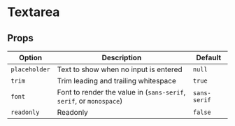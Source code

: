 # Textarea

## Props

| Option        | Description                                                         | Default      |
| ------------- | ------------------------------------------------------------------- | ------------ |
| `placeholder` | Text to show when no input is entered                               | `null`       |
| `trim`        | Trim leading and trailing whitespace                                | `true`       |
| `font`        | Font to render the value in (`sans-serif`, `serif`, or `monospace`) | `sans-serif` |
| `readonly`    | Readonly                                                            | `false`      |
